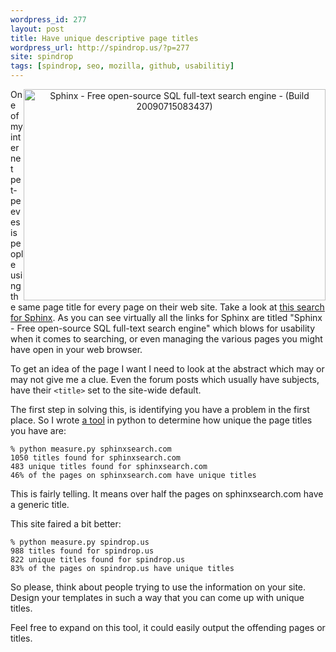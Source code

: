 ```yaml
---
wordpress_id: 277
layout: post
title: Have unique descriptive page titles
wordpress_url: http://spindrop.us/?p=277
site: spindrop
tags: [spindrop, seo, mozilla, github, usabilitiy]
---
```

[1]: http://www.google.com/search?hl=en&q=+site:www.sphinxsearch.com+sphinx+api+php
[2]: http://github.com/davedash/Title-Variance/tree

<div style="float:right"><a href="http://www.flickr.com/photos/44124375866@N01/3764074726" title="View 'Sphinx - Free open-source SQL full-text search engine - (Build 20090715083437)' on Flickr.com"><div style="text-align:center;"><img src="http://farm4.static.flickr.com/3588/3764074726_0c02ffd18c.jpg" alt="Sphinx - Free open-source SQL full-text search engine - (Build 20090715083437)" border="0" width="483" height="338" /></div></a>
</div>

One of my internet pet-peeves is people using the same page title for every page on their web site.  Take a look at [this search for Sphinx][1].  As you can see virtually all the links for Sphinx are titled "Sphinx - Free open-source SQL full-text search engine" which blows for usability when it comes to searching, or even managing the various pages you might have open in your web browser.

To get an idea of the page I want I need to look at the abstract which may or may not give me a clue.  Even the forum posts which usually have subjects, have their `<title>` set to the site-wide default.

<!--more-->
The first step in solving this, is identifying you have a problem in the first place.  So I wrote [a tool][2] in python to determine how unique the page titles you have are:

	% python measure.py sphinxsearch.com
	1050 titles found for sphinxsearch.com
	483 unique titles found for sphinxsearch.com
	46% of the pages on sphinxsearch.com have unique titles

This is fairly telling.  It means over half the pages on sphinxsearch.com have a generic title.

This site faired a bit better:

	% python measure.py spindrop.us
	988 titles found for spindrop.us
	822 unique titles found for spindrop.us
	83% of the pages on spindrop.us have unique titles

So please, think about people trying to use the information on your site.  Design your templates in such a way that you can come up with unique titles.

Feel free to expand on this tool, it could easily output the offending pages or titles.

